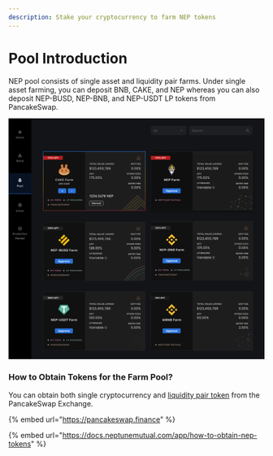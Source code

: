 ```yaml
---
description: Stake your cryptocurrency to farm NEP tokens
---
```


# Pool Introduction

NEP pool consists of single asset and liquidity pair farms. Under single asset farming, you can deposit BNB, CAKE, and NEP whereas you can also deposit NEP-BUSD, NEP-BNB, and NEP-USDT LP tokens from PancakeSwap.

![](../.gitbook/assets/pool.png)

### How to Obtain Tokens for the Farm Pool?

You can obtain both single cryptocurrency and [liquidity pair token](https://exchange.pancakeswap.finance/#/pool) from the PancakeSwap Exchange.

{% embed url="https://pancakeswap.finance" %}

{% embed url="https://docs.neptunemutual.com/app/how-to-obtain-nep-tokens" %}







